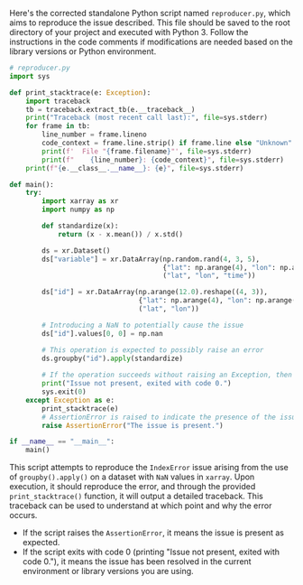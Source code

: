 Here's the corrected standalone Python script named `reproducer.py`, which aims to reproduce the issue described. This file should be saved to the root directory of your project and executed with Python 3. Follow the instructions in the code comments if modifications are needed based on the library versions or Python environment.

```python
# reproducer.py
import sys

def print_stacktrace(e: Exception):
    import traceback
    tb = traceback.extract_tb(e.__traceback__)
    print("Traceback (most recent call last):", file=sys.stderr)
    for frame in tb:
        line_number = frame.lineno
        code_context = frame.line.strip() if frame.line else "Unknown"
        print(f'  File "{frame.filename}"', file=sys.stderr)
        print(f"    {line_number}: {code_context}", file=sys.stderr)
    print(f"{e.__class__.__name__}: {e}", file=sys.stderr)

def main():
    try:
        import xarray as xr
        import numpy as np

        def standardize(x):
            return (x - x.mean()) / x.std()

        ds = xr.Dataset()
        ds["variable"] = xr.DataArray(np.random.rand(4, 3, 5),
                                      {"lat": np.arange(4), "lon": np.arange(3), "time": np.arange(5)},
                                      ("lat", "lon", "time"))

        ds["id"] = xr.DataArray(np.arange(12.0).reshape((4, 3)),
                                {"lat": np.arange(4), "lon": np.arange(3)},
                                ("lat", "lon"))

        # Introducing a NaN to potentially cause the issue
        ds["id"].values[0, 0] = np.nan

        # This operation is expected to possibly raise an error
        ds.groupby("id").apply(standardize)
        
        # If the operation succeeds without raising an Exception, then the issue is not present
        print("Issue not present, exited with code 0.")
        sys.exit(0)
    except Exception as e:
        print_stacktrace(e)
        # AssertionError is raised to indicate the presence of the issue described
        raise AssertionError("The issue is present.")

if __name__ == "__main__":
    main()
```

This script attempts to reproduce the `IndexError` issue arising from the use of `groupby().apply()` on a dataset with `NaN` values in `xarray`. Upon execution, it should reproduce the error, and through the provided `print_stacktrace()` function, it will output a detailed traceback. This traceback can be used to understand at which point and why the error occurs.

- If the script raises the `AssertionError`, it means the issue is present as expected.
- If the script exits with code 0 (printing "Issue not present, exited with code 0."), it means the issue has been resolved in the current environment or library versions you are using.